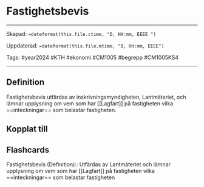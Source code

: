 # Fastighetsbevis

---

Skapad: `=dateformat(this.file.ctime, "D, HH:mm, EEEE ")`

Uppdaterad: `=dateformat(this.file.mtime, "D, HH:mm, EEEE")`

Tags: #year2024 #KTH #ekonomi #CM1005 #begrepp #CM1005KS4

---

## Definition

Fastighetsbevis utfärdas av inskrivningsmyndigheten, Lantmäteriet, och lämnar upplysning om vem som har [[Lagfart]] på fastigheten vilka ==inteckningar== som belastar fastigheten.

## Kopplat till

## Flashcards

Fastighetsbevis (Definition):: Utfärdas av Lantmäteriet och lämnar upplysning om vem som har [[Lagfart]] på fastigheten vilka ==inteckningar== som belastar fastigheten
<!--SR:!2024-03-17,13,290!2024-03-18,14,290-->
